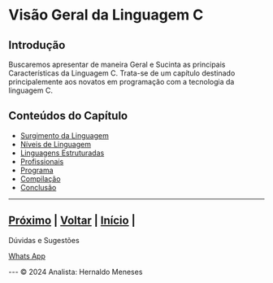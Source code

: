 # Visão Geral da Linguagem C

## Introdução

Buscaremos apresentar de maneira Geral e Sucinta as principais Características da Linguagem C. Trata-se de um capítulo destinado principalemente aos novatos em programação com a tecnologia da linguagem C.

## Conteúdos do Capítulo

- [Surgimento da Linguagem](https://github.com/HernaldoMeneses/C/blob/main/1-Cap%C3%ADtulo/1.2-Surgimento.md)
- [Níveis de Linguagem](https://github.com/HernaldoMeneses/C/blob/main/1-Cap%C3%ADtulo/1.3-N%C3%ADveis.md)
- [Linguagens Estruturadas](https://github.com/HernaldoMeneses/C/blob/main/1-Cap%C3%ADtulo/1.4-Estruturadas.md)
- [Profissionais](https://github.com/HernaldoMeneses/C/blob/main/1-Cap%C3%ADtulo/1.5-Profissionais.md)
- [Programa](https://github.com/HernaldoMeneses/C/blob/main/1-Cap%C3%ADtulo/1.6-Programa.md)
- [Compilação](https://github.com/HernaldoMeneses/C/blob/main/1-Cap%C3%ADtulo/1.7-Compila%C3%A7%C3%A3o.md)
- [Conclusão](https://github.com/HernaldoMeneses/C/blob/main/1-Cap%C3%ADtulo/1.8-Conclus%C3%A3o.md)

---
[Próximo](https://github.com/HernaldoMeneses/C/blob/main/1-Cap%C3%ADtulo/1.2-Surgimento.md) | [Voltar](https://github.com/HernaldoMeneses/C/blob/main/Others/indice.md) |   [Início](https://github.com/HernaldoMeneses/C/blob/main/README.md) | 
---
Dúvidas e Sugestões 
<p>
  <a href="https://api.whatsapp.com/send/?phone=5599981716243&text&type=phone_number&app_absent=0">Whats App</a>
</p>
---
&copy; 2024 Analista: Hernaldo Meneses